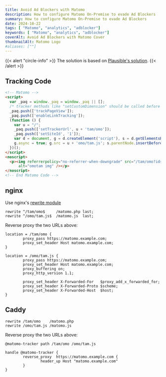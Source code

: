 ```yaml
---
title: Avoid Ad Blockers with Matomo 
description: How to configure Matomo On-Premise to evade Ad Blockers
summary: How to configure Matomo On-Premise to evade Ad Blockers
date: 2024-10-22
tags: [ "Matomo", "analytics", "adblocker"]
keywords: [ "Matomo", "analytics", "adblocker"]
coverAlt: Avoid Ad Blockers with Matomo Cover
thumbnailAlt: Matomo Logo
#aliases: [""]
---
```


{{< alert "circle-info" >}}
The solution is based on [Plausible's solution](https://plausible.io/docs/proxy/introduction).
{{< /alert >}}

## Tracking Code

```html
<!-- Matomo -->
<script>
  var _paq = window._paq = window._paq || [];
  /* tracker methods like "setCustomDimension" should be called before "trackPageView" */
  _paq.push(['trackPageView']);
  _paq.push(['enableLinkTracking']);
  (function () {
    var u = "/";
    _paq.push(['setTrackerUrl', u + 'tam/omo']);
    _paq.push(['setSiteId', '1']);
    var d = document, g = d.createElement('script'), s = d.getElementsByTagName('script')[0];
    g.async = true; g.src = u + 'omo/tam.js'; s.parentNode.insertBefore(g, s);
  })();
</script>
<noscript>
  <p><img referrerpolicy="no-referrer-when-downgrade" src="/tam/omo?idsite=1&amp;rec=1" style="border:0;"
      alt="omotam img" /></p>
</noscript>
<!-- End Matomo Code -->
 ```

## nginx

Use nginx's [rewrite module](https://nginx.org/en/docs/http/ngx_http_rewrite_module.html)

```nginx
rewrite ^/tam/omo$     /matomo.php last;
rewrite ^/omo/tam.js$  /matomo.js  last;
```

Reverse proxy the two URLs above:

```nginx
location = /tam/omo {
        proxy_pass https://matomo.example.com;
        proxy_set_header Host matomo.example.com;
}

location = /omo/tam.js {
        proxy_pass https://matomo.example.com;
        proxy_set_header Host matomo.example.com;
        proxy_buffering on;
        proxy_http_version 1.1;

        proxy_set_header X-Forwarded-For   $proxy_add_x_forwarded_for;
        proxy_set_header X-Forwarded-Proto $scheme;
        proxy_set_header X-Forwarded-Host  $host;
}
```

## Caddy

```caddyfile
rewrite /tam/omo    /matomo.php
rewrite /omo/tam.js /matomo.js
```

Reverse proxy the two URLs above:

```caddyfile
@matomo-tracker path /tam/omo /omo/tam.js

handle @matomo-tracker {
        reverse_proxy  https://matomo.example.com {
                header_up Host "matomo.example.com"
        }
}
```